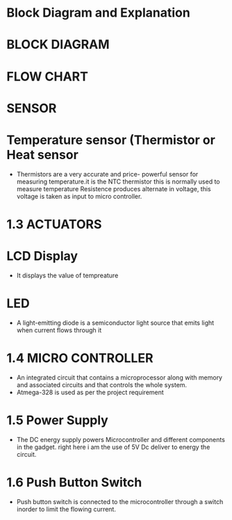 # Block Diagram and Explanation

# BLOCK DIAGRAM



# FLOW CHART


# SENSOR

# Temperature sensor (Thermistor or Heat sensor

* Thermistors are a very accurate and price- powerful sensor for measuring temperature.it is the NTC thermistor this is normally used to measure temperature
Resistence produces alternate in voltage, this voltage is taken as input to micro controller.

# 1.3 ACTUATORS

# LCD Display
* It displays the value of tempreature

# LED
* A light-emitting diode is a semiconductor light source that emits light when current flows through it

# 1.4 MICRO CONTROLLER
*  An integrated circuit that contains a microprocessor along with memory and associated circuits and that controls the whole system. 
* Atmega-328 is used as per the project requirement

# 1.5 Power Supply
* The DC energy supply powers Microcontroller and different components in the gadget. right here i am the use of 5V Dc deliver to energy the circuit.

# 1.6 Push Button Switch
* Push button switch is connected to the microcontroller through a switch inorder to limit the flowing current.

